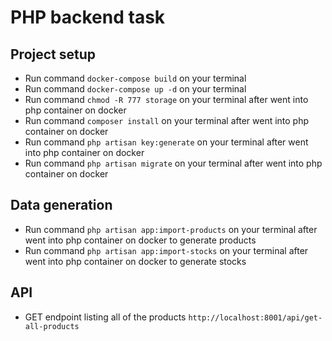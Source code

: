 # PHP backend task

## Project setup

- Run command ``docker-compose build`` on your terminal
- Run command ``docker-compose up -d`` on your terminal
- Run command ``chmod -R 777 storage`` on your terminal after went into php container on docker
- Run command ``composer install`` on your terminal after went into php container on docker
- Run command ``php artisan key:generate`` on your terminal after went into php container on docker
- Run command ``php artisan migrate`` on your terminal after went into php container on docker

## Data generation
- Run command ``php artisan app:import-products`` on your terminal after went into php container on docker to generate products
- Run command ``php artisan app:import-stocks`` on your terminal after went into php container on docker to generate stocks

## API
- GET endpoint listing all of the products ``http://localhost:8001/api/get-all-products``
